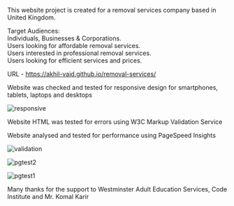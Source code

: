 This website project is created for a removal services company based in United Kingdom.  

Target Audiences:  
Individuals, Businesses & Corporations.  
Users looking for affordable removal services.  
Users interested in professional removal services.  
Users looking for efficient services and prices.  

URL - https://akhil-vaid.github.io/removal-services/  

Website was checked and tested for responsive design for smartphones, tablets, laptops and desktops

![responsive](https://github.com/akhil-vaid/removal-services/assets/161016491/5639f6b4-8110-4f26-9d5f-ff6272d02563)

Website HTML was tested for errors using W3C Markup Validation Service  

Website analysed and tested for performance using PageSpeed Insights

![validation](https://github.com/akhil-vaid/removal-services/assets/161016491/a109ccb0-d465-4bc3-a069-c88110b684e2)  





![pgtest2](https://github.com/akhil-vaid/removal-services/assets/161016491/f08e7fb1-1d45-442b-b7b1-d81f1dd7cf7a)





![pgtest1](https://github.com/akhil-vaid/removal-services/assets/161016491/f5279cef-f47a-4570-831f-3731e645eae0)


Many thanks for the support to Westminster Adult Education Services, Code Institute and Mr. Komal Karir

